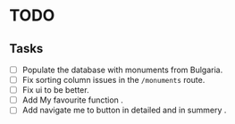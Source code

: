# TODO

## Tasks

- [ ] Populate the database with monuments from Bulgaria.
- [ ] Fix sorting column issues in the `/monuments` route.
- [ ] Fix ui to be better.
- [ ] Add My favourite function .
- [ ] Add navigate me to button in detailed and in summery .